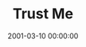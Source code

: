 ---
layout: series
series: "Trust Me"
permalink: "/trust-me/"
title: "Trust Me"
date: 2001-03-10 00:00:00
endDate: 2001-03-17 00:00:00
description: "What does real trust feel like? "
src: "http://s3.amazonaws.com/crossroads-media/images/legacy/content/GenericCrnerSign.jpg"
---